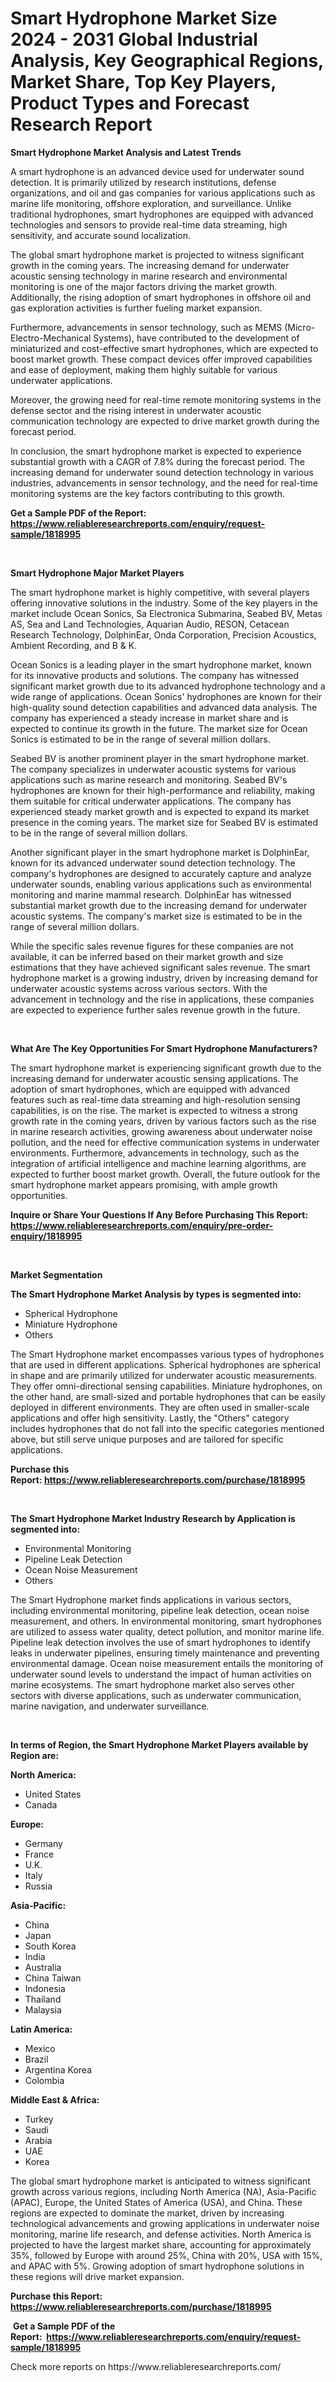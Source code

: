 <p><h1>Smart Hydrophone Market Size 2024 - 2031 Global Industrial Analysis, Key Geographical Regions, Market Share, Top Key Players, Product Types and Forecast Research Report</h1></p><p><strong>Smart Hydrophone Market Analysis and Latest Trends</strong></p>
<p><p>A smart hydrophone is an advanced device used for underwater sound detection. It is primarily utilized by research institutions, defense organizations, and oil and gas companies for various applications such as marine life monitoring, offshore exploration, and surveillance. Unlike traditional hydrophones, smart hydrophones are equipped with advanced technologies and sensors to provide real-time data streaming, high sensitivity, and accurate sound localization.</p><p>The global smart hydrophone market is projected to witness significant growth in the coming years. The increasing demand for underwater acoustic sensing technology in marine research and environmental monitoring is one of the major factors driving the market growth. Additionally, the rising adoption of smart hydrophones in offshore oil and gas exploration activities is further fueling market expansion.</p><p>Furthermore, advancements in sensor technology, such as MEMS (Micro-Electro-Mechanical Systems), have contributed to the development of miniaturized and cost-effective smart hydrophones, which are expected to boost market growth. These compact devices offer improved capabilities and ease of deployment, making them highly suitable for various underwater applications.</p><p>Moreover, the growing need for real-time remote monitoring systems in the defense sector and the rising interest in underwater acoustic communication technology are expected to drive market growth during the forecast period.</p><p>In conclusion, the smart hydrophone market is expected to experience substantial growth with a CAGR of 7.8% during the forecast period. The increasing demand for underwater sound detection technology in various industries, advancements in sensor technology, and the need for real-time monitoring systems are the key factors contributing to this growth.</p></p>
<p><strong>Get a Sample PDF of the Report:&nbsp; <a href="https://www.reliableresearchreports.com/enquiry/request-sample/1818995">https://www.reliableresearchreports.com/enquiry/request-sample/1818995</a></strong></p>
<p>&nbsp;</p>
<p><strong>Smart Hydrophone Major Market Players</strong></p>
<p><p>The smart hydrophone market is highly competitive, with several players offering innovative solutions in the industry. Some of the key players in the market include Ocean Sonics, Sa Electronica Submarina, Seabed BV, Metas AS, Sea and Land Technologies, Aquarian Audio, RESON, Cetacean Research Technology, DolphinEar, Onda Corporation, Precision Acoustics, Ambient Recording, and B & K.</p><p>Ocean Sonics is a leading player in the smart hydrophone market, known for its innovative products and solutions. The company has witnessed significant market growth due to its advanced hydrophone technology and a wide range of applications. Ocean Sonics' hydrophones are known for their high-quality sound detection capabilities and advanced data analysis. The company has experienced a steady increase in market share and is expected to continue its growth in the future. The market size for Ocean Sonics is estimated to be in the range of several million dollars.</p><p>Seabed BV is another prominent player in the smart hydrophone market. The company specializes in underwater acoustic systems for various applications such as marine research and monitoring. Seabed BV's hydrophones are known for their high-performance and reliability, making them suitable for critical underwater applications. The company has experienced steady market growth and is expected to expand its market presence in the coming years. The market size for Seabed BV is estimated to be in the range of several million dollars.</p><p>Another significant player in the smart hydrophone market is DolphinEar, known for its advanced underwater sound detection technology. The company's hydrophones are designed to accurately capture and analyze underwater sounds, enabling various applications such as environmental monitoring and marine mammal research. DolphinEar has witnessed substantial market growth due to the increasing demand for underwater acoustic systems. The company's market size is estimated to be in the range of several million dollars.</p><p>While the specific sales revenue figures for these companies are not available, it can be inferred based on their market growth and size estimations that they have achieved significant sales revenue. The smart hydrophone market is a growing industry, driven by increasing demand for underwater acoustic systems across various sectors. With the advancement in technology and the rise in applications, these companies are expected to experience further sales revenue growth in the future.</p></p>
<p>&nbsp;</p>
<p><strong>What Are The Key Opportunities For Smart Hydrophone Manufacturers?</strong></p>
<p><p>The smart hydrophone market is experiencing significant growth due to the increasing demand for underwater acoustic sensing applications. The adoption of smart hydrophones, which are equipped with advanced features such as real-time data streaming and high-resolution sensing capabilities, is on the rise. The market is expected to witness a strong growth rate in the coming years, driven by various factors such as the rise in marine research activities, growing awareness about underwater noise pollution, and the need for effective communication systems in underwater environments. Furthermore, advancements in technology, such as the integration of artificial intelligence and machine learning algorithms, are expected to further boost market growth. Overall, the future outlook for the smart hydrophone market appears promising, with ample growth opportunities.</p></p>
<p><strong>Inquire or Share Your Questions If Any Before Purchasing This Report: <a href="https://www.reliableresearchreports.com/enquiry/pre-order-enquiry/1818995">https://www.reliableresearchreports.com/enquiry/pre-order-enquiry/1818995</a></strong></p>
<p>&nbsp;</p>
<p><strong>Market Segmentation</strong></p>
<p><strong>The Smart Hydrophone Market Analysis by types is segmented into:</strong></p>
<p><ul><li>Spherical Hydrophone</li><li>Miniature Hydrophone</li><li>Others</li></ul></p>
<p><p>The Smart Hydrophone market encompasses various types of hydrophones that are used in different applications. Spherical hydrophones are spherical in shape and are primarily utilized for underwater acoustic measurements. They offer omni-directional sensing capabilities. Miniature hydrophones, on the other hand, are small-sized and portable hydrophones that can be easily deployed in different environments. They are often used in smaller-scale applications and offer high sensitivity. Lastly, the "Others" category includes hydrophones that do not fall into the specific categories mentioned above, but still serve unique purposes and are tailored for specific applications.</p></p>
<p><strong>Purchase this Report:&nbsp;<a href="https://www.reliableresearchreports.com/purchase/1818995">https://www.reliableresearchreports.com/purchase/1818995</a></strong></p>
<p>&nbsp;</p>
<p><strong>The Smart Hydrophone Market Industry Research by Application is segmented into:</strong></p>
<p><ul><li>Environmental Monitoring</li><li>Pipeline Leak Detection</li><li>Ocean Noise Measurement</li><li>Others</li></ul></p>
<p><p>The Smart Hydrophone market finds applications in various sectors, including environmental monitoring, pipeline leak detection, ocean noise measurement, and others. In environmental monitoring, smart hydrophones are utilized to assess water quality, detect pollution, and monitor marine life. Pipeline leak detection involves the use of smart hydrophones to identify leaks in underwater pipelines, ensuring timely maintenance and preventing environmental damage. Ocean noise measurement entails the monitoring of underwater sound levels to understand the impact of human activities on marine ecosystems. The smart hydrophone market also serves other sectors with diverse applications, such as underwater communication, marine navigation, and underwater surveillance.</p></p>
<p>&nbsp;</p>
<p><strong>In terms of Region, the Smart Hydrophone Market Players available by Region are:</strong></p>
<p>
    <p> <strong> North America: </strong>
        <ul>
            <li>United States</li>
            <li>Canada</li>
        </ul>
        </p> 
    <p> <strong> Europe: </strong>
        <ul>
            <li>Germany</li>
            <li>France</li>
            <li>U.K.</li>
            <li>Italy</li>
            <li>Russia</li>
        </ul>
        </p> 
    <p> <strong> Asia-Pacific: </strong>
        <ul>
            <li>China</li>
            <li>Japan</li>
            <li>South Korea</li>
            <li>India</li>
            <li>Australia</li>
            <li>China Taiwan</li>
            <li>Indonesia</li>
            <li>Thailand</li>
            <li>Malaysia</li>
        </ul>
        </p> 
    <p> <strong> Latin America: </strong>
        <ul>
            <li>Mexico</li>
            <li>Brazil</li>
            <li>Argentina Korea</li>
            <li>Colombia</li>
        </ul>
        </p> 
    <p> <strong> Middle East & Africa: </strong>
        <ul>
            <li>Turkey</li>
            <li>Saudi</li>
            <li>Arabia</li>
            <li>UAE</li>
            <li>Korea</li>
        </ul>
    </p>
    </p>
<p><p>The global smart hydrophone market is anticipated to witness significant growth across various regions, including North America (NA), Asia-Pacific (APAC), Europe, the United States of America (USA), and China. These regions are expected to dominate the market, driven by increasing technological advancements and growing applications in underwater noise monitoring, marine life research, and defense activities. North America is projected to have the largest market share, accounting for approximately 35%, followed by Europe with around 25%, China with 20%, USA with 15%, and APAC with 5%. Growing adoption of smart hydrophone solutions in these regions will drive market expansion.</p></p>
<p><strong>Purchase this Report: <a href="https://www.reliableresearchreports.com/purchase/1818995">https://www.reliableresearchreports.com/purchase/1818995</a></strong></p>
<p>&nbsp;<strong>Get a Sample PDF of the Report:&nbsp;&nbsp;<a href="https://www.reliableresearchreports.com/enquiry/request-sample/1818995">https://www.reliableresearchreports.com/enquiry/request-sample/1818995</a></strong></p>
<p><strong></strong></p>
<p>Check more reports on https://www.reliableresearchreports.com/</p>